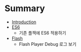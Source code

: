 # Summary

* [Introduction](README.md)
* [ES6](es6/readme.md)
   * 기존 플잭에 ES6 적용하기
* [Flash](flash/readme.md)
   * Flash Player Debug 로그 보기

